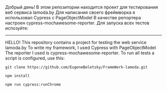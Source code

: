 Добрый день! 
В этом репозитории находится проект для тестирования веб сервиса lamoda.by
Для написания своего фреймворка я использовал Cypress c PageObjectModel
В качестве репортера настроен cypress-mochawesome-reporter.
Для запуска всех тестов испозуйте:

*********************************************************************************

HELLO!
This repository contains a project for testing the web service lamoda.by
To write my framework, I used Cypress with PageObjectModel
The reporter I used is cypress-mochawesome-reporter.
To run all tests a script is configured, use this:

```
git clone https://github.com/EugeneBeletsky/FrameWork-lamoda.git
```
```
npm install
```
```
npm run cypress:runChrome
```
